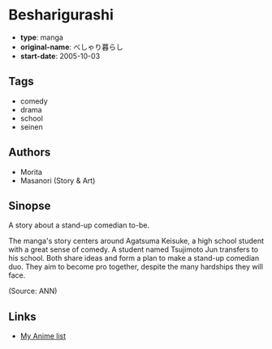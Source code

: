 # Besharigurashi

-   **type**: manga
-   **original-name**: べしゃり暮らし
-   **start-date**: 2005-10-03

## Tags

-   comedy
-   drama
-   school
-   seinen

## Authors

-   Morita
-   Masanori (Story & Art)

## Sinopse

A story about a stand-up comedian to-be.

The manga's story centers around Agatsuma Keisuke, a high school student with a great sense of comedy. A student named Tsujimoto Jun transfers to his school. Both share ideas and form a plan to make a stand-up comedian duo. They aim to become pro together, despite the many hardships they will face.

(Source: ANN)

## Links

-   [My Anime list](https://myanimelist.net/manga/12413/Besharigurashi)
